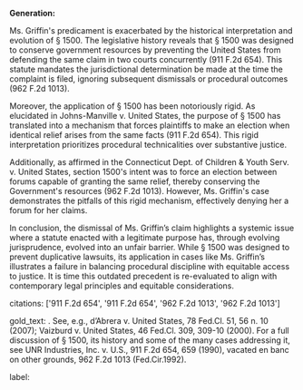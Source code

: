 **Generation:**

Ms. Griffin's predicament is exacerbated by the historical interpretation and evolution of § 1500. The legislative history reveals that § 1500 was designed to conserve government resources by preventing the United States from defending the same claim in two courts concurrently (911 F.2d 654). This statute mandates the jurisdictional determination be made at the time the complaint is filed, ignoring subsequent dismissals or procedural outcomes (962 F.2d 1013). 

Moreover, the application of § 1500 has been notoriously rigid. As elucidated in Johns-Manville v. United States, the purpose of § 1500 has translated into a mechanism that forces plaintiffs to make an election when identical relief arises from the same facts (911 F.2d 654). This rigid interpretation prioritizes procedural technicalities over substantive justice.

Additionally, as affirmed in the Connecticut Dept. of Children & Youth Serv. v. United States, section 1500's intent was to force an election between forums capable of granting the same relief, thereby conserving the Government's resources (962 F.2d 1013). However, Ms. Griffin's case demonstrates the pitfalls of this rigid mechanism, effectively denying her a forum for her claims.

In conclusion, the dismissal of Ms. Griffin’s claim highlights a systemic issue where a statute enacted with a legitimate purpose has, through evolving jurisprudence, evolved into an unfair barrier. While § 1500 was designed to prevent duplicative lawsuits, its application in cases like Ms. Griffin’s illustrates a failure in balancing procedural discipline with equitable access to justice. It is time this outdated precedent is re-evaluated to align with contemporary legal principles and equitable considerations.

citations: ['911 F.2d 654', '911 F.2d 654', '962 F.2d 1013', '962 F.2d 1013']

gold_text: . See, e.g., d’Abrera v. United States, 78 Fed.Cl. 51, 56 n. 10 (2007); Vaizburd v. United States, 46 Fed.Cl. 309, 309-10 (2000). For a full discussion of § 1500, its history and some of the many cases addressing it, see UNR Industries, Inc. v. U.S., 911 F.2d 654, 659 (1990), vacated en banc on other grounds, 962 F.2d 1013 (Fed.Cir.1992).

label: 